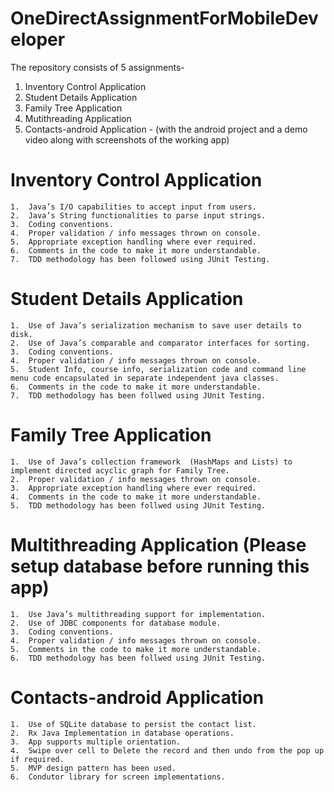 # OneDirectAssignmentForMobileDeveloper

The repository consists of 5 assignments-
  1. Inventory Control Application
  2. Student Details Application
  3. Family Tree Application
  4. Mutithreading Application
  5. Contacts-android Application - (with the android project and a demo video along with screenshots of the working app)
  
  
  # Inventory Control Application
    1.	Java’s I/O capabilities to accept input from users.
    2.	Java’s String functionalities to parse input strings.
    3.	Coding conventions.
    4.	Proper validation / info messages thrown on console.
    5.	Appropriate exception handling where ever required.
    6.	Comments in the code to make it more understandable.
    7.	TDD methodology has been followed using JUnit Testing.
  
  # Student Details Application
    1.	Use of Java’s serialization mechanism to save user details to disk.
    2.	Use of Java’s comparable and comparator interfaces for sorting.
    3.	Coding conventions.
    4.	Proper validation / info messages thrown on console.
    5.	Student Info, course info, serialization code and command line menu code encapsulated in separate independent java classes.
    6.	Comments in the code to make it more understandable.
    7.	TDD methodology has been follwed using JUnit Testing.
    
  # Family Tree Application
    1.  Use of Java’s collection framework  (HashMaps and Lists) to implement directed acyclic graph for Family Tree.
    2.  Proper validation / info messages thrown on console.
    3.  Appropriate exception handling where ever required.
    4.  Comments in the code to make it more understandable.
    5.  TDD methodology has been follwed using JUnit Testing.

  # Multithreading Application (Please setup database before running this app)
    1.  Use Java’s multithreading support for implementation.
    2.  Use of JDBC components for database module.
    3.	Coding conventions.
    4.	Proper validation / info messages thrown on console.
    5.	Comments in the code to make it more understandable.
    6.	TDD methodology has been follwed using JUnit Testing.
    
  # Contacts-android Application
    1.  Use of SQLite database to persist the contact list.
    2.  Rx Java Implementation in database operations.
    3.	App supports multiple orientation.
    4.	Swipe over cell to Delete the record and then undo from the pop up if required.
    5.	MVP design pattern has been used.
    6.	Condutor library for screen implementations.

    
